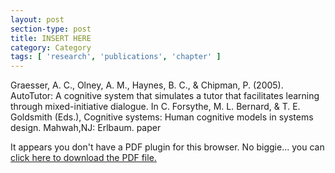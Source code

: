 ```yaml
---
layout: post
section-type: post
title: INSERT HERE
category: Category
tags: [ 'research', 'publications', 'chapter' ]
---
```

Graesser, A. C., Olney, A. M., Haynes, B. C., & Chipman, P. (2005). AutoTutor: A cognitive system that simulates a tutor that facilitates learning through mixed-initiative dialogue. In C. Forsythe, M. L. Bernard, & T. E. Goldsmith (Eds.), Cognitive systems: Human cognitive models in systems design. Mahwah,NJ: Erlbaum. paper

<object data="https://umdrive.memphis.edu/aolney/public/publications/INSERTHERE" type="application/pdf" width="100%" height="600px">
 
  <p>It appears you don't have a PDF plugin for this browser.
  No biggie... you can <a href="https://umdrive.memphis.edu/aolney/public/publications/INSERTHERE">click here to
  download the PDF file.</a></p>
  
</object>
